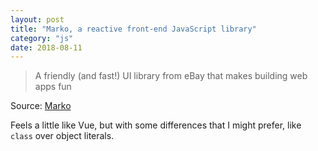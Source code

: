 ```yaml
---
layout: post
title: "Marko, a reactive front-end JavaScript library"
category: "js"
date: 2018-08-11
---
```


> A friendly (and fast!) UI library from eBay that makes building web apps fun

Source: [Marko](https://markojs.com/)

Feels a little like Vue, but with some differences that I might prefer, like `class` over object literals.

